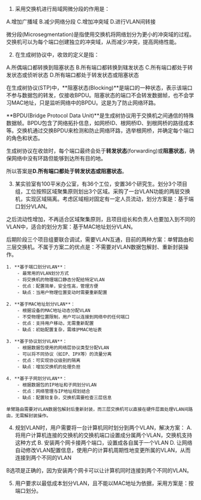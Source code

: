 1. 采用交换机进行局域网微分段的作用是：
   
A.增加广播域 B.减少网络分段 C.增加冲突域 D.进行VLAN间转接

微分段(Microsegmentation)是指使用交换机将网络划分为更小的冲突域的过程。交换机可以为每个端口创建独立的冲突域，从而减少冲突，提高网络性能。


2. 在生成树协议中，收敛的定义是指：

A.所偶端口都转换到阻塞状态 B.所有端口都转换到辖发状态 C.所有端口都处于转发状态或侦听状态 D.所有端口都处于转发状态或阻塞状态

在生成树协议(STP)中，**阻塞状态(Blocking)**是端口的一种状态，表示该端口不参与数据包的转发，仅接收BPDU。阻塞状态的端口不会转发数据帧，也不会学习MAC地址，只是监听网络中的BPDU。这是为了防止网络环路。

**BPDU(Bridge Protocol Data Unit)**是生成树协议用于交换机之间通信的特殊数据帧。BPDU包含了网络拓扑信息，如网桥ID、根网桥ID、到根网桥的路径成本等。交换机通过交换BPDU来检测和防止网络环路，选举根网桥，并确定每个端口的角色和状态。

生成树协议在收敛时，每个端口最终会处于**转发状态**(forwarding)或**阻塞状态**，确保网络中没有环路但能够到达所有目的地。

所以答案是**D.所有端口都处于转发状态或阻塞状态**。

3. 某实验室有100平米办公室，有36个工位，安置36个研究生。划分3个项目组，工位按照区域聚集原则划出3个区域。采购了一台VLAN功能的两层交换机，实现区域隔离。考虑区域相对固定有一定人员流动，划分方案是：基于端口划分VLAN。

之后流动性增加，不再适合区域聚集原则，且项目组长和负责人也要加入到不同的VLAN中，适合的划分方案：基于MAC地址划分VLAN。

后期阶段三个项目组要联合调试，需要VLAN互通，目前的两种方案：单臂路由和三层交换机。不属于方案二的优点是：不需要对VLAN数据包解封、重新封装操作。

    1. **基于端口划分VLAN**：
        - 最常用的VLAN划分方式
        - 将交换机的物理端口静态分配给特定VLAN
        - 优点：配置简单，安全性高，管理方便
        - 缺点：当用户物理位置变动时需要重新配置

    2. **基于MAC地址划分VLAN**：
        - 根据设备的MAC地址动态分配VLAN
        - 不受物理位置限制，用户可以连接到网络中的任何端口
        - 优点：支持用户移动，无需重新配置
        - 缺点：初始配置复杂，需维护MAC地址表

    3. **基于协议划分VLAN**：
        - 根据数据包使用的网络层协议类型分配VLAN
        - 可以将不同协议（如IP、IPX等）的流量分离
        - 优点：可实现协议级别的隔离
        - 缺点：增加交换机的处理负担

    4. **基于子网划分VLAN**：
        - 根据数据包的IP地址和子网划分VLAN
        - 优点：网络管理与IP地址规划结合
        - 缺点：配置较复杂，交换机需要检查三层信息

    单臂路由需要对VLAN数据包解封后重新封装，而三层交换机可以直接在硬件层面处理VLAN间路由，无需解封装操作。

4. 规划VLAN时，用户需要将一台计算机同时划分到两个VLAN，解决方案：
A. 将用户计算机连接的交换机的交换机端口设置成分属两个VLAN，交换机支持这种方式 B. 安装两个网卡接两个端口，设置成各自属于一个VLAN D. 让网络自动修改VLAN配置信息，使用户的计算机周期性地变更所属的VLAN，从而连接到两个不同的VLAN

B选项是正确的，因为安装两个网卡可以让计算机同时连接到两个不同的VLAN。

5. 用户要求以最低成本划分VLAN，且不能以MAC地址为依据，采用方案是：按端口划分。


